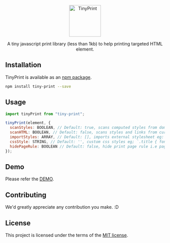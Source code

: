 <p align="center">
<a href="https://ajainvivek.github.io/tiny-print/" target="_blank">
<img alt="TinyPrint" title="TinyPrint" src="https://image.flaticon.com/icons/svg/1497/1497542.svg" height="100">
</a>
</p>
<p align="center">A tiny javascript print library (less than 1kb) to help printing targeted HTML element.</p>

## Installation

TinyPrint is available as an [npm package](https://www.npmjs.com/package/tiny-print).

```sh
npm install tiny-print --save
```

## Usage

```js
import tinyPrint from "tiny-print";

tinyPrint(element, {
  scanStyles: BOOLEAN, // Default: true, scans computed styles from dom for that specific node, recommended for fixed height/width 
  scanHTML: BOOLEAN, // Default: false, scans styles and links from current html page, disable scanStyles if scanHTML is enabled
  importStyles: ARRAY, // Default: [], imports external stylesheet eg: https://cdn.com/style.css
  cssStyle: STRING, // Default: '', custom css styles eg; `.title { font-size: 14px; }`
  hidePageRule: BOOLEAN // Default: false, hide print page rule i.e page title, footer etc
});
```

## Demo

Please refer the [DEMO](https://tiny-print.netlify.com).

## Contributing

We'd greatly appreciate any contribution you make. :D

## License

This project is licensed under the terms of the
[MIT license](https://github.com/ajainvivek/tiny-print/blob/v1-beta/LICENSE).

